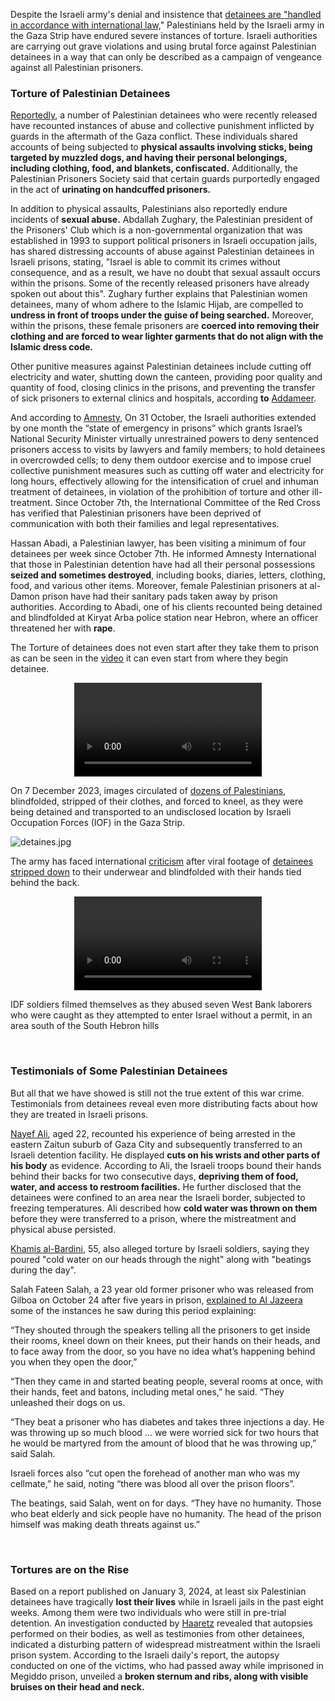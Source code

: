 Despite the Israeli army's denial and insistence that [detainees are "handled in accordance with international law,](https://english.aawsat.com/arab-world/4749311-palestinians-recount-torture-israeli-army-custody#:~:text=treated%20in%20accordance%20with%20international%20law)" Palestinians held by the Israeli army in the Gaza Strip have endured severe instances of torture.  Israeli authorities are carrying out grave violations and using brutal force against Palestinian detainees in a way that can only be described as a campaign of vengeance against all Palestinian prisoners.

### Torture of Palestinian Detainees

[Reportedly](https://www.newarab.com/news/surge-abuse-torture-against-palestinians-israel-jails#:~:text=Some%20of%20the%20recently%20released%20Palestinian%20detainees%20said), a number of Palestinian detainees who were recently released have recounted instances of abuse and collective punishment inflicted by guards in the aftermath of the Gaza conflict. These individuals shared accounts of being subjected to **physical assaults involving sticks, being targeted by muzzled dogs, and having their personal belongings, including clothing, food, and blankets, confiscated.** Additionally, the Palestinian Prisoners Society said that certain guards purportedly engaged in the act of **urinating on handcuffed prisoners.**

In addition to physical assaults, Palestinians also reportedly endure incidents of **sexual abuse.** Abdallah Zughary, the Palestinian president of the Prisoners' Club which is  a non-governmental organization that was established in 1993 to support political prisoners in Israeli occupation jails, has shared distressing accounts of abuse against Palestinian detainees in Israeli prisons, stating, "Israel is able to commit its crimes without consequence, and as a result, we have no doubt that sexual assault occurs within the prisons. Some of the recently released prisoners have already spoken out about this".  Zughary further explains that Palestinian women detainees, many of whom adhere to the Islamic Hijab, are compelled to **undress in front of troops under the guise of being searched.** Moreover, within the prisons, these female prisoners are **coerced into removing their clothing and are forced to wear lighter garments that do not align with the Islamic dress code.**


Other punitive measures against Palestinian detainees include cutting off electricity and water, shutting down the canteen, providing poor quality and quantity of food, closing clinics in the prisons, and preventing the transfer of sick prisoners to external clinics and hospitals, according **to** [Addameer](https://www.addameer.org/news/5203).


And according to [Amnesty](https://www.amnesty.org/en/latest/news/2023/11/israel-opt-horrifying-cases-of-torture-and-degrading-treatment-of-palestinian-detainees-amid-spike-in-arbitrary-arrests/#:~:text=unrestrained%20powers), On 31 October, the Israeli authorities extended by one month the “state of emergency in prisons” which grants Israel’s National Security Minister virtually unrestrained powers to deny sentenced prisoners access to visits by lawyers and family members; to hold detainees in overcrowded cells; to deny them outdoor exercise and to impose cruel collective punishment measures such as cutting off water and electricity for long hours, effectively allowing for the intensification of cruel and inhuman treatment of detainees, in violation of the prohibition of torture and other ill-treatment. Since October 7th, the International Committee of the Red Cross has verified that Palestinian prisoners have been deprived of communication with both their families and legal representatives.


Hassan Abadi, a Palestinian lawyer, has been visiting a minimum of four detainees per week since October 7th. He informed Amnesty International that those in Palestinian detention have had all their personal possessions **seized and sometimes destroyed**, including books, diaries, letters, clothing, food, and various other items. Moreover, female Palestinian prisoners at al-Damon prison have had their sanitary pads taken away by prison authorities. According to Abadi, one of his clients recounted being detained and blindfolded at Kiryat Arba police station near Hebron, where an officer threatened her with **rape**.


The Torture of detainees does not even start after they take them to prison as can be seen in the [video](https://stand-with-palestine.org/blogs/articles/crime-arbitrary-detention#:~:text=To%20provide%20further%20insight%20into%20the%20character%20of%20detentions) it can even start from where they begin detainee.  

<div align="center">
    <video src="../../BlogsPage/Torture Detainees/torture-raid-livestream.mp4" controls style="max-width: 90%"/>
</div>

On 7 December 2023, images circulated of [dozens of Palestinians](https://www.newarab.com/news/gaza-israel-rounds-dozens-men-mass-arrests), blindfolded, stripped of their clothes, and forced to kneel, as they were being detained and transported to an undisclosed location by Israeli Occupation Forces (IOF) in the Gaza Strip.

![detaines.jpg](../../BlogsPage/Torture%20Detainees/detaines.jpg)

The army has faced international [criticism](https://english.aawsat.com/arab-world/4749311-palestinians-recount-torture-israeli-army-custody#:~:text=the%20army%20has%20faced%20international%20criticism) after viral footage of [detainees stripped down](https://www.nbcnews.com/news/world/israel-hamas-war-images-palestinians-stripped-blindfolded-gaza-rcna128685) to their underwear and blindfolded with their hands tied behind the back.

<div align="center">
    <video src="../../BlogsPage/Torture Detainees/torture3.mp4" controls style="max-width: 90%"/>
</div>

IDF soldiers filmed themselves as they abused seven West Bank laborers who were caught as they attempted to enter Israel without a permit, in an area south of the South Hebron hills

<p>&nbsp;</p>


### Testimonials of Some Palestinian Detainees
But all that we have showed is still not the true extent of this war crime. Testimonials from detainees reveal even more distributing facts about how they are treated in Israeli prisons.

[Nayef Ali](https://english.aawsat.com/arab-world/4749311-palestinians-recount-torture-israeli-army-custody#:~:text=cuts%20on%20his%20wrists), aged 22, recounted his experience of being arrested in the eastern Zaitun suburb of Gaza City and subsequently transferred to an Israeli detention facility. He displayed **cuts on his wrists and other parts of his body** as evidence. According to Ali, the Israeli troops bound their hands behind their backs for two consecutive days, **depriving them of food, water, and access to restroom facilities.** He further disclosed that the detainees were confined to an area near the Israeli border, subjected to freezing temperatures. Ali described how **cold water was thrown on them** before they were transferred to a prison, where the mistreatment and physical abuse persisted.

[Khamis al-Bardini](https://english.aawsat.com/arab-world/4749311-palestinians-recount-torture-israeli-army-custody#:~:text=also%20alleged%20torture%20by%20Israeli%20soldiers), 55, also alleged torture by Israeli soldiers, saying they poured "cold water on our heads through the night" along with "beatings during the day".

Salah Fateen Salah, a 23 year old former prisoner who was released from Gilboa on October 24 after five years in prison, [explained to Al Jazeera](https://www.aljazeera.com/features/2023/11/1/he-threw-up-blood-palestinian-detainees-face-abuse-in-israeli-custody) some of the instances he saw during this period explaining: 

“They shouted through the speakers telling all the prisoners to get inside their rooms, kneel down on their knees, put their hands on their heads, and to face away from the door, so you have no idea what’s happening behind you when they open the door,” 

“Then they came in and started beating people, several rooms at once, with their hands, feet and batons, including metal ones,” he said. “They unleashed their dogs on us.

“They beat a prisoner who has diabetes and takes three injections a day. He was throwing up so much blood … we were worried sick for two hours that he would be martyred from the amount of blood that he was throwing up,” said Salah.

Israeli forces also “cut open the forehead of another man who was my cellmate,” he said, noting “there was blood all over the prison floors”. 

The beatings, said Salah, went on for days. “They have no humanity. Those who beat elderly and sick people have no humanity. The head of the prison himself was making death threats against us.”

<p>&nbsp;</p>


### Tortures are on the Rise
Based on a report published on January 3, 2024, at least  six Palestinian detainees have tragically **lost their lives** while in Israeli jails in the past eight weeks. Among them were two individuals who were still in pre-trial detention. An investigation conducted by [Haaretz](https://www.haaretz.co.il/news/politics/2023-12-06/ty-article-magazine/.premium/0000018c-3b9b-d11b-a3bf-ffbb16d80000) revealed that autopsies performed on their bodies, as well as testimonies from other detainees, indicated a disturbing pattern of widespread mistreatment within the Israeli prison system. According to the Israeli daily's report, the autopsy conducted on one of the victims, who had passed away while imprisoned in Megiddo prison, unveiled a **broken sternum and ribs, along with visible bruises on their head and neck.**
